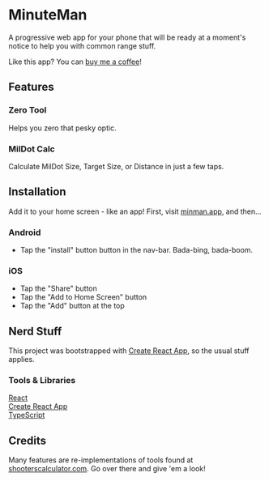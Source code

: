 # MinuteMan

A progressive web app for your phone that will be ready at a moment's notice to help you with common range stuff.

Like this app? You can [buy me a coffee](https://www.buymeacoffee.com/jszpila)!

## Features

### Zero Tool

Helps you zero that pesky optic.

### MilDot Calc  

Calculate MilDot Size, Target Size, or Distance in just a few taps.

## Installation  

Add it to your home screen - like an app! First, visit [minman.app](https://minman.app), and then...

### Android

- Tap the "install" button button in the nav-bar. Bada-bing, bada-boom.

### iOS

- Tap the "Share" button  
- Tap the "Add to Home Screen" button
- Tap the "Add" button at the top  

## Nerd Stuff

This project was bootstrapped with [Create React App](https://github.com/facebook/create-react-app), so the usual stuff applies.

### Tools & Libraries

[React](https://reactjs.org/)  
[Create React App](https://github.com/facebook/create-react-app)  
[TypeScript](https://www.typescriptlang.org/)
<!-- [Jest](https://jestjs.io/)  
[Husky](https://github.com/typicode/husky)   -->

## Credits

Many features are re-implementations of tools found at [shooterscalculator.com](http://www.shooterscalculator.com). Go over there and give 'em a look!

<!--
  TODO: features 
  - Implement MOA reticle calc: https://skillatarms.com/moa-reticle-formula-ranging-made-easy/
  - Impement Max PBR calc: http://www.shooterscalculator.com/point-blank-range.php
  - Hold Over tables: http://www.shooterscalculator.com/ballistic-trajectory-chart.php?pl=5.56+LC+M855&presets=&df=G7&bc=0.304&bw=62&vi=2850&zr=100&sh=2.5&sa=0&ws=0&wa=0&cr=500&ss=25&chartColumns=Range~yd%3BElevation~in%3BEnergy~ft.lbf%3BVel%5Bx%2By%5D~ft%2Fs&lbl=5.56+Lake+City+M855&submitst=+Create+Chart+
-->

<!--
  Resource Docs
  Icons: https://material.io/resources/icons/?style=baseline
  Math: http://www.shooterscalculator.com/
 -->
